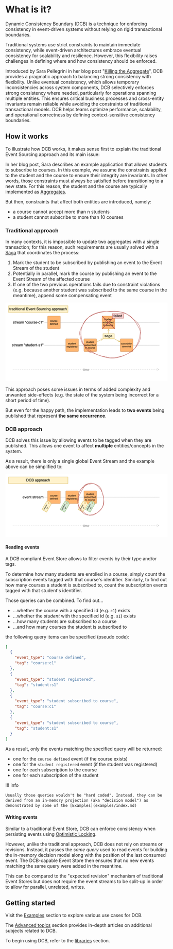# What is it?

Dynamic Consistency Boundary (DCB) is a technique for enforcing consistency in event-driven systems without relying on rigid transactional boundaries.

Traditional systems use strict constraints to maintain immediate consistency, while event-driven architectures embrace eventual consistency for scalability and resilience. However, this flexibility raises challenges in defining where and how consistency should be enforced.

Introduced by Sara Pellegrini in her blog post "[Killing the Aggregate](https://sara.event-thinking.io/2023/04/kill-aggregate-chapter-1-I-am-here-to-kill-the-aggregate.html)", DCB provides a pragmatic approach to balancing strong consistency with flexibility. Unlike eventual consistency, which allows temporary inconsistencies across system components, DCB selectively enforces strong consistency where needed, particularly for operations spanning multiple entities. This ensures critical business processes and cross-entity invariants remain reliable while avoiding the constraints of traditional transactional models. DCB helps teams optimize performance, scalability, and operational correctness by defining context-sensitive consistency boundaries.

## How it works

To illustrate how DCB works, it makes sense first to explain the traditional Event Sourcing approach and its main issue:

In her blog post, Sara describes an example application that allows students to subscribe to courses.
In this example, we assume the constraints applied to the student and the course to ensure their integrity are invariants. In other words, those constraints must always be satisfied before transitioning to a new state. For this reason, the student and the course are typically implemented as [Aggregates](glossary.md#aggregate).

But then, constraints that affect both entities are introduced, namely:

- a course cannot accept more than n students
- a student cannot subscribe to more than 10 courses

### Traditional approach

In many contexts, it is impossible to update two aggregates with a single transaction; for this reason, such requirements are usually solved with a [Saga](glossary.md#saga) that coordinates the process:

1. Mark the student to be subscribed by publishing an event to the Event Stream of the student
2. Potentially in parallel, mark the course by publishing an event to the Event Stream of the affected course
3. If one of the two previous operations fails due to constraint violations (e.g. because another student was subscribed to the same course in the meantime), append some compensating event 

![Traditional](assets/img/example_traditional.png)

This approach poses some issues in terms of added complexity and unwanted side-effects (e.g. the state of the system being incorrect for a short period of time).

But even for the happy path, the implementation leads to **two events** being published that represent **the same occurrence**.

### DCB approach

DCB solves this issue by allowing events to be tagged when they are published.
This allows one event to affect **multiple** entities/concepts in the system.

As a result, there is only a single global Event Stream and the example above can be simplified to:

![Traditional](assets/img/example_dcb.png)

#### Reading events

A DCB compliant Event Store allows to filter events by their type and/or tags.

To determine how many students are enrolled in a course, simply count the subscription events tagged with that course's identifier.
Similarly, to find out how many courses a student is subscribed to, count the subscription events tagged with that student's identifier.

Those queries can be combined. To find out...

- ...whether the course with a specified id (e.g. `c1`) exists
- ...whether the _student_ with the specified id (e.g. `s1`) exists
- ...how many students are subscribed to a course
- ...and how many courses the student is subscribed to

the following query items can be specified (pseudo code):

```json
[
  {
    "event_type": "course defined",
    "tag": "course:c1"
  },
  {
    "event_type": "student registered",
    "tag": "student:s1"
  },
  {
    "event_type": "student subscribed to course",
    "tag": "course:c1"
  },
  {
    "event_type": "student subscribed to course",
    "tag": "student:s1"
  }
]
```

As a result, only the events matching the specified query will be returned:

- one for the `course defined` event (if the course exists)
- one for the `student registered` event (if the student was registered)
- one for each subscription to the course
- one for each subscription of the student

!!! info

    Usually those queries wouldn't be "hard coded". Instead, they can be derived from an in-memory projection (aka "decision model") as demonstrated by some of the [Examples](examples/index.md)

#### Writing events

Similar to a traditional Event Store, DCB can enforce consistency when persisting events using [Optimistic Locking](glossary.md#optimistic-locking).

However, unlike the traditional approach, DCB does not rely on streams or revisions. Instead, it passes the *same query* used to read events for building the in-memory decision model along with the position of the last consumed event. The DCB-capable Event Store then ensures that no new events matching the same query were added in the meantime.

This can be compared to the "expected revision" mechanism of traditional Event Stores but does not require the event streams to be split-up in order to allow for parallel, unrelated, writes.

## Getting started

Visit the [Examples](examples/index.md) section to explore various use cases for DCB.

The [Advanced topics](advanced/index.md) section provides in-depth articles on additional subjects related to DCB.

To begin using DCB, refer to the [libraries](libraries/index.md) section.
